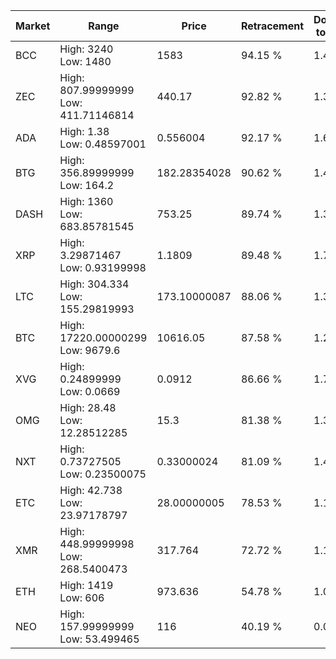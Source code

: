 | Market | Range | Price| Retracement | Doubles to 50% |
| --- | --- | --- | --- | --- |
| BCC | High: 3240<br />Low: 1480 | 1583 | 94.15 % | 1.49 |
| ZEC | High: 807.99999999<br />Low: 411.71146814 | 440.17 | 92.82 % | 1.39 |
| ADA | High: 1.38<br />Low: 0.48597001 | 0.556004 | 92.17 % | 1.68 |
| BTG | High: 356.89999999<br />Low: 164.2 | 182.28354028 | 90.62 % | 1.43 |
| DASH | High: 1360<br />Low: 683.85781545 | 753.25 | 89.74 % | 1.36 |
| XRP | High: 3.29871467<br />Low: 0.93199998 | 1.1809 | 89.48 % | 1.79 |
| LTC | High: 304.334<br />Low: 155.29819993 | 173.10000087 | 88.06 % | 1.33 |
| BTC | High: 17220.00000299<br />Low: 9679.6 | 10616.05 | 87.58 % | 1.27 |
| XVG | High: 0.24899999<br />Low: 0.0669 | 0.0912 | 86.66 % | 1.73 |
| OMG | High: 28.48<br />Low: 12.28512285 | 15.3 | 81.38 % | 1.33 |
| NXT | High: 0.73727505<br />Low: 0.23500075 | 0.33000024 | 81.09 % | 1.47 |
| ETC | High: 42.738<br />Low: 23.97178797 | 28.00000005 | 78.53 % | 1.19 |
| XMR | High: 448.99999998<br />Low: 268.5400473 | 317.764 | 72.72 % | 1.13 |
| ETH | High: 1419<br />Low: 606 | 973.636 | 54.78 % | 1.04 |
| NEO | High: 157.99999999<br />Low: 53.499465 | 116 | 40.19 % | 0.00 |
